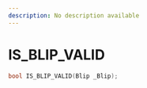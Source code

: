```yaml
---
description: No description available 
---
```


# IS_BLIP_VALID

```cpp
bool IS_BLIP_VALID(Blip _Blip);
```